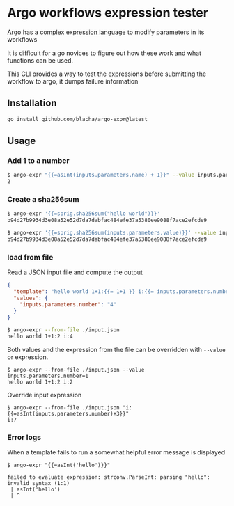 # Argo workflows expression tester

[Argo](https://github.com/argoproj/argo-workflows) has a complex [expression language](https://argoproj.github.io/argo-workflows/variables/#expression) to modify parameters in its workflows

It is difficult for a go novices to figure out how these work and what functions can be used.

This CLI provides a way to test the expressions before submitting the workflow to argo, it dumps failure information

## Installation

```bash
go install github.com/blacha/argo-expr@latest
```

## Usage

### Add 1 to a number

```bash
$ argo-expr "{{=asInt(inputs.parameters.name) + 1}}" --value inputs.parameters.name="1"
2
```

### Create a sha256sum

```bash
$ argo-expr '{{=sprig.sha256sum("hello world")}}'
b94d27b9934d3e08a52e52d7da7dabfac484efe37a5380ee9088f7ace2efcde9

$ argo-expr '{{=sprig.sha256sum(inputs.parameters.value)}}' --value inputs.parameters.value="hello world"
b94d27b9934d3e08a52e52d7da7dabfac484efe37a5380ee9088f7ace2efcde9
```

### load from file

Read a JSON input file and compute the output

```json
{
  "template": "hello world 1+1:{{= 1+1 }} i:{{= inputs.parameters.number }}",
  "values": {
    "inputs.parameters.number": "4"
  }
}
```

```bash
$ argo-expr --from-file ./input.json
hello world 1+1:2 i:4
```

Both values and the expression from the file can be overridden with `--value` or expression.

```
$ argo-expr --from-file ./input.json --value inputs.parameters.number=1
hello world 1+1:2 i:2
```

Override input expression

```
$ argo-expr --from-file ./input.json "i:{{=asInt(inputs.parameters.number)+3}}"
i:7
```

### Error logs

When a template fails to run a somewhat helpful error message is displayed

```
$ argo-expr "{{=asInt('hello')}}"

failed to evaluate expression: strconv.ParseInt: parsing "hello": invalid syntax (1:1)
 | asInt('hello')
 | ^
```
